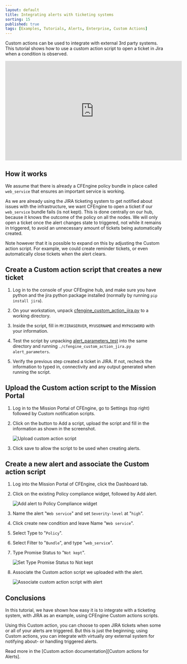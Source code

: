 ```yaml
---
layout: default
title: Integrating alerts with ticketing systems
sorting: 15
published: true
tags: [Examples, Tutorials, Alerts, Enterprise, Custom Actions]
---
```


Custom actions can be used to integrate with external 3rd party systems. This tutorial shows how to use a custom action script to open a ticket in Jira when a condition is observed.

<iframe width="560" height="315" src="https://www.youtube.com/embed/X5zXn1LdqP0" frameborder="0" allowfullscreen></iframe>

## How it works

We assume that there is already a CFEngine policy bundle in place called `web_service` that ensures an important service is working.

As we are already using the JIRA ticketing system to get notified about issues with the infrastructure, we want CFEngine to open a ticket if our `web_service` bundle fails (is not kept). This is done centrally on our hub, because it knows the outcome of the policy on all the nodes. We will only open a ticket once the alert changes state to triggered, not while it remains in triggered, to avoid an unnecessary amount of tickets being automatically created.

Note however that it is possible to expand on this by adjusting the Custom action script. For example, we could create reminder tickets, or even automatically close tickets when the alert clears.

## Create a Custom action script that creates a new ticket

1.  Log in to the console of your CFEngine hub, and make sure you have python and the jira python package installed (normally by running `pip install jira`).

2.  On your workstation, unpack [cfengine\_custom\_action\_jira.py](integrating-alerts-with-ticketing-systems_cfengine_custom_action_jira.py.zip) to a working directory.

3.  Inside the script, fill in `MYJIRASERVER`, `MYUSERNAME` and `MYPASSWORD` with your information.

4.  Test the script by unpacking [alert\_parameters\_test](integrating-alerts-with-ticketing-systems_alert_parameters_test.zip) into the same directory and running `./cfengine_custom_action_jira.py alert_parameters`.

5.  Verify the previous step created a ticket in JIRA. If not, recheck the information to typed in, connectivity and any output generated when running the script.

## Upload the Custom action script to the Mission Portal

1. Log in to the Mission Portal of CFEngine, go to Settings (top right) followed by Custom notification scripts.

2. Click on the button to Add a script, upload the script and fill in the information as shown in the screenshot.

    ![Upload custom action script](integrating-alerts-with-ticketing-systems_custom-action-script-upload-jira.png)

3.  Click save to allow the script to be used when creating alerts.

## Create a new alert and associate the Custom action script

1. Log into the Mission Portal of CFEngine, click the Dashboard tab.

2. Click on the existing Policy compliance widget, followed by Add alert.

    ![Add alert to Policy Compliance widget](integrating-alerts-with-ticketing-systems_policy-compliance-add-alert.png)

3. Name the alert "`Web service`" and set `Severity-level` at "`high`".

4. Click create new condition and leave Name "`Web service`".

5. Select Type to "`Policy`".

6. Select Filter to "`Bundle`", and type "`web_service`".

7. Type Promise Status to "`Not kept`".

    ![Set Type Promise Status to Not kept](integrating-alerts-with-ticketing-systems_web-service-condition.png)

8. Associate the Custom action script we uploaded with the alert.

    ![Associate custom action script with alert](integrating-alerts-with-ticketing-systems_custom-action-alert-association-jira.png)

## Conclusions

In this tutorial, we have shown how easy it is to integrate with a ticketing system, with JIRA as an example, using CFEngine Custom actions scripts.

Using this Custom action, you can choose to open JIRA tickets when some or all of your alerts are triggered. But this is just the beginning; using Custom actions, you can integrate with virtually *any* external system for notifying about- or handling triggered alerts.

Read more in the [Custom action documentation][Custom actions for Alerts].
